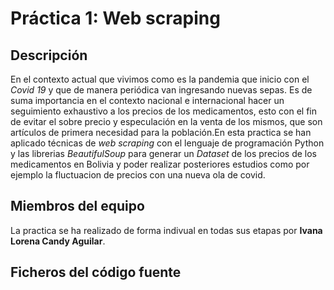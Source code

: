 # Práctica 1: Web scraping


## Descripción

En el contexto actual que vivimos como es la pandemia que inicio con el _Covid 19_ y que de manera periódica van ingresando nuevas sepas. Es de suma importancia en el contexto nacional e internacional hacer un seguimiento exhaustivo a los precios de los medicamentos, esto con el fin de evitar el sobre precio y especulación en la venta de los mismos, que son artículos de primera necesidad para la población.En esta practica se han aplicado técnicas de _web scraping_ con el lenguaje de programación Python y las librerias _BeautifulSoup_ para generar un _Dataset_ de los precios de los medicamentos en Bolivia y poder realizar posteriores estudios como por ejemplo la fluctuacion de precios con una nueva ola de covid.

## Miembros del equipo

La practica se ha realizado de forma indivual en todas sus etapas por **Ivana Lorena Candy Aguilar**.

## Ficheros del código fuente
